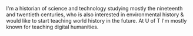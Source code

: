 I'm a historian of science and technology studying mostly the nineteenth and twentieth centuries, who is also interested in environmental history & would like to start teaching world history in the future.  At U of T I'm mostly known for teaching digital humanities. 

